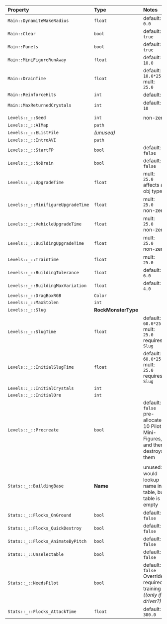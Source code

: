 |Property                    |Type     |Notes            |
|:---------------------------|:--------|:----------------|
|`Main::DynamiteWakeRadius`  | `float` | default: `0.0`  |
|`Main::Clear`               | `bool`  | default: `true` |
|`Main::Panels`              | `bool`  | default: `true` |
|`Main::MiniFigureRunAway`   | `float` | default: `10.0` |
|`Main::DrainTime`           | `float` | default: `10.0*25.0`<br>mult: `25.0` |
|`Main::ReinforceHits`       | `int`   | default: `4`    |
|`Main::MaxReturnedCrystals` | `int`   | default: `10`   |
| | | |
|`Levels::_::Seed`           | `int`   | non-zero        |
|`Levels::_::AIMap`          | `path`  |                 |
|`Levels::_::EListFile`      |*(unused)*|                |
|`Levels::_::IntroAVI`       | `path`  |                 |
|`Levels::_::StartFP`        | `bool`  | default: `false`|
|`Levels::_::NoDrain`        | `bool`  | default: `false`|
|`Levels::_::UpgradeTime`    | `float` | mult: `25.0`<br>affects all obj types|
|`Levels::_::MinifigureUpgradeTime`|`float`|mult: `25.0`<br>non-zero|
|`Levels::_::VehicleUpgradeTime`|`float`|mult: `25.0`<br>non-zero|
|`Levels::_::BuildingUpgradeTime`|`float`|mult: `25.0`<br>non-zero|
|`Levels::_::TrainTime`      | `float` | mult: `25.0`    |
|`Levels::_::BuildingTolerance`|`float`| default: `6.0`  |
|`Levels::_::BuildingMaxVariation`|`float`|default: `4.0`|
|`Levels::_::DragBoxRGB`     | `Color` |                 |
|`Levels::_::MaxStolen`      | `int`   |                 |
|`Levels::_::Slug`           |**RockMonsterType**|       |
|`Levels::_::SlugTime`       | `float` | default: `60.0*25.0`<br>mult: `25.0`<br>requires: `Slug`|
|`Levels::_::InitialSlugTime`| `float` | default: `60.0*25.0`<br>mult: `25.0`<br>requires: `Slug`|
|`Levels::_::InitialCrystals`| `int`   |                 |
|`Levels::_::InitialOre`     | `int`   |                 |
|`Levels::_::Precreate`      | `bool`  | default: `false`<br>pre-allocates 10 Pilot Mini-Figures, and then destroys them|
| | | |
|`Stats::_::BuildingBase`    | **Name**| unused: would lookup name in table, but table is empty|
|`Stats::_::Flocks_OnGround` | `bool`  | default: `false`|
|`Stats::_::Flocks_QuickDestroy`|`bool`| default: `false`|
|`Stats::_::Flocks_AnimateByPitch`|`bool`|default: `false`|
|`Stats::_::Unselectable`    | `bool`  | default: `false`|
|`Stats::_::NeedsPilot`      | `bool`  | default: `false`<br>Override required training *((only if driver?)*|
|`Stats::_::Flocks_AttackTime`|`float` | default: `300.0`|



<!-- |Property                    |Type     |Notes            |
|:---------------------------|:--------|:----------------|
**Lego\*::Main::**
```
DynamiteWakeRadius   | float | default: 0.0   |
Clear                | bool  | default: true  |
Panels               | bool  | default: true  |
MiniFigureRunAway    | float | default: 10.0  |
DrainTime            | float | default: 10.0*25.0 | mult: 25.0 |
ReinforceHits        | int   | default: 4     |
MaxReturnedCrystals  | int   | default: 10    |
```
**Lego\*::Levels::\_::**
```
Seed                 | int   | non-zero       |
AIMap                | path  |                |
EListFile            |*(unused)*|             |
IntroAVI             | path  |                |
StartFP              | bool  | default: false |
NoDrain              | bool  | default: false |
UpgradeTime          | float | mult: 25.0     | notes: affects all object types|
MinifigureUpgradeTime| float | mult: 25.0 | non-zero|
VehicleUpgradeTime   | float | mult: 25.0 | non-zero|
BuildingUpgradeTime  | float | mult: 25.0 | non-zero|
TrainTime            | float | mult: 25.0     |
BuildingTolerance    | float | default: 6.0   |
BuildingMaxVariation | float | default: 4.0   |
DragBoxRGB           | Color |                |
MaxStolen            | int   |                |
Slug                 |**RockMonsterType**|    |
SlugTime             | float | default: 60.0*25.0 | mult: 25.0 | requires: Slug|
InitialSlugTime      | float | default: 60.0*25.0 | mult: 25.0 | requires: Slug|
InitialCrystals      | int   |                |
InitialOre           | int   |                |
Precreate            | bool  | default: false | notes: pre-allocates 10 Pilot Mini-Figures, and then destroys them |
```
**Lego\*::Stats::\_::**
```
BuildingBase         |**Name**| unused: would lookup name in table, but table is always empty |
Flocks_OnGround      | bool  | default: false |
Flocks_QuickDestroy  | bool  | default: false |
Flocks_AnimateByPitch| bool  | default: false |
Unselectable         | bool  | default: false |
NeedsPilot           | bool  | default: false | notes: override required training *(only if driver?)* |
Flocks_AttackTime    | float | default: 300.0 |
``` -->
